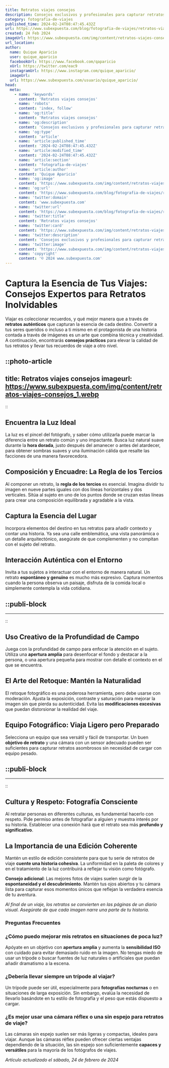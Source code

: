 ```yaml
---
title: Retratos viajes consejos
description: Consejos exclusivos y profesionales para capturar retratos increíbles en tus viajes. Aprende a inmortalizar momentos mágicos con tu cámara.
category: fotografia-de-viajes
published_time: 2024-02-24T08:47:45.432Z
url: https://www.subexpuesta.com/blog/fotografia-de-viajes/retratos-viajes-consejos
created: 24 Feb 2024
imageUrl: https://www.subexpuesta.com/img/content/retratos-viajes-consejos_1.webp
url_location:
author:
  name: Quique Aparicio
  user: quique_aparicio
  facebookUrl: https://www.facebook.com/qaparicio
  xUrl: https://twitter.com/eac9
  instagramUrl: https://www.instagram.com/quique_aparicio/
  imageUrl: 
  url: https://www.subexpuesta.com/usuario/quique_aparicio/
head:
  meta:
    - name: 'keywords'
      content: 'Retratos viajes consejos'
    - name: 'robots'
      content: 'index, follow'
    - name: 'og:title'
      content: 'Retratos viajes consejos'
    - name: 'og:description'
      content: 'Consejos exclusivos y profesionales para capturar retratos increíbles en tus viajes. Aprende a inmortalizar momentos mágicos con tu cámara.'
    - name: 'og:type'
      content: 'article'
    - name: 'article:published_time'
      content: '2024-02-24T08:47:45.432Z'
    - name: 'article:modified_time'
      content: '2024-02-24T08:47:45.432Z'
    - name: 'article:section'
      content: 'fotografia-de-viajes'
    - name: 'article:author'
      content: 'Quique Aparicio'
    - name: 'og:image'
      content: 'https://www.subexpuesta.com/img/content/retratos-viajes-consejos_1.webp'
    - name: 'og:url'
      content: 'https://www.subexpuesta.com/blog/fotografia-de-viajes/retratos-viajes-consejos'
    - name: 'twitter:domain'
      content: 'www.subexpuesta.com'
    - name: 'twitter:url'
      content: 'https://www.subexpuesta.com/blog/fotografia-de-viajes/retratos-viajes-consejos'
    - name: 'twitter:title'
      content: 'Retratos viajes consejos'
    - name: 'twitter:card'
      content: 'https://www.subexpuesta.com/img/content/retratos-viajes-consejos_1.webp'
    - name: 'twitter:description'
      content: 'Consejos exclusivos y profesionales para capturar retratos increíbles en tus viajes. Aprende a inmortalizar momentos mágicos con tu cámara.'
    - name: 'twitter:image'
      content: 'https://www.subexpuesta.com/img/content/retratos-viajes-consejos_1.webp'
    - name: 'copyright'
      content: '© 2024 www.subexpuesta.com'
---
```

# Captura la Esencia de Tus Viajes: Consejos Expertos para Retratos Inolvidables

Viajar es coleccionar recuerdos, y qué mejor manera que a través de **retratos auténticos** que capturan la esencia de cada destino. Convertir a tus seres queridos o incluso a ti mismo en el protagonista de una historia contada a través de imágenes es un arte que combina técnica y creatividad. A continuación, encontrarás **consejos prácticos** para elevar la calidad de tus retratos y llevar tus recuerdos de viaje a otro nivel.


::photo-article
---
title: Retratos viajes consejos
imageurl: https://www.subexpuesta.com/img/content/retratos-viajes-consejos_1.webp
---
::


## Encuentra la Luz Ideal

La luz es el pincel del fotógrafo, y saber cómo utilizarla puede marcar la diferencia entre un retrato común y uno impactante. Busca luz natural suave durante la **hora dorada**, justo después del amanecer o antes del atardecer, para obtener sombras suaves y una iluminación cálida que resalte las facciones de una manera favorecedora.

## Composición y Encuadre: La Regla de los Tercios

Al componer un retrato, la **regla de los tercios** es esencial. Imagina dividir tu imagen en nueve partes iguales con dos líneas horizontales y dos verticales. Sitúa al sujeto en uno de los puntos donde se cruzan estas líneas para crear una composición equilibrada y agradable a la vista.

## Captura la Esencia del Lugar

Incorpora elementos del destino en tus retratos para añadir contexto y contar una historia. Ya sea una calle emblemática, una vista panorámica o un detalle arquitectónico, asegúrate de que complementen y no compitan con el sujeto del retrato.

## Interacción Auténtica con el Entorno

Invita a tus sujetos a interactuar con el entorno de manera natural. Un retrato **espontáneo y genuino** es mucho más expresivo. Captura momentos cuando la persona observa un paisaje, disfruta de la comida local o simplemente contempla la vida cotidiana.


  ::publi-block
  ---
  ---
  ::
  
  
## Uso Creativo de la Profundidad de Campo

Juega con la profundidad de campo para enfocar la atención en el sujeto. Utiliza una **apertura amplia** para desenfocar el fondo y destacar a la persona, o una apertura pequeña para mostrar con detalle el contexto en el que se encuentra.

## El Arte del Retoque: Mantén la Naturalidad

El retoque fotográfico es una poderosa herramienta, pero debe usarse con moderación. Ajusta la exposición, contraste y saturación para mejorar la imagen sin que pierda su autenticidad. Evita las **modificaciones excesivas** que puedan distorsionar la realidad del viaje.

## Equipo Fotográfico: Viaja Ligero pero Preparado

Selecciona un equipo que sea versátil y fácil de transportar. Un buen **objetivo de retrato** y una cámara con un sensor adecuado pueden ser suficientes para capturar retratos asombrosos sin necesidad de cargar con equipo pesado.


  ::publi-block
  ---
  ---
  ::
  
  
## Cultura y Respeto: Fotografía Consciente

Al retratar personas en diferentes culturas, es fundamental hacerlo con respeto. Pide permiso antes de fotografiar a alguien y muestra interés por su historia. Establecer una conexión hará que el retrato sea más **profundo y significativo**.

## La Importancia de una Edición Coherente

Mantén un estilo de edición consistente para que tu serie de retratos de viaje **cuente una historia cohesiva**. La uniformidad en la paleta de colores y en el tratamiento de la luz contribuirá a reflejar tu visión como fotógrafo.

**Consejo adicional**: Las mejores fotos de viajes suelen surgir de la **espontaneidad y el descubrimiento**. Mantén tus ojos abiertos y tu cámara lista para capturar esos momentos únicos que reflejan la verdadera esencia de tu aventura.

*Al final de un viaje, los retratos se convierten en las páginas de un diario visual. Asegúrate de que cada imagen narre una parte de tu historia.*

### Preguntas Frecuentes

### ¿Cómo puedo mejorar mis retratos en situaciones de poca luz?
Apóyate en un objetivo con **apertura amplia** y aumenta la **sensibilidad ISO** con cuidado para evitar demasiado ruido en la imagen. No tengas miedo de usar un trípode o buscar fuentes de luz naturales o artificiales que puedan añadir dramatismo a la escena.

### ¿Debería llevar siempre un trípode al viajar?
Un trípode puede ser útil, especialmente para **fotografías nocturnas** o en situaciones de larga exposición. Sin embargo, evalúa la necesidad de llevarlo basándote en tu estilo de fotografía y el peso que estás dispuesto a cargar.

### ¿Es mejor usar una cámara réflex o una sin espejo para retratos de viaje?
Las cámaras sin espejo suelen ser más ligeras y compactas, ideales para viajar. Aunque las cámaras réflex pueden ofrecer ciertas ventajas dependiendo de la situación, las sin espejo son suficientemente **capaces y versátiles** para la mayoría de los fotógrafos de viajes.

_Artículo actualizado el sábado, 24 de febrero de 2024_